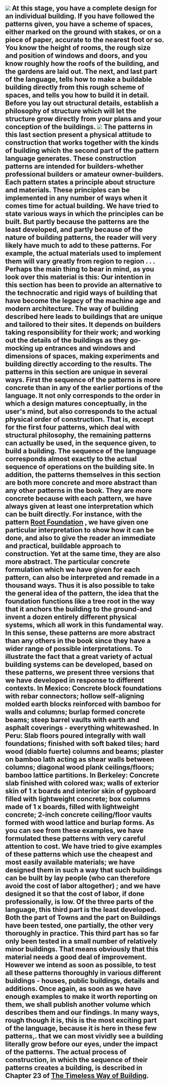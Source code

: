 ![](./Construction_files/consthedbl.gif) At this stage, you have a complete design for an individual building. If you have followed the patterns given, you have a scheme of spaces, either marked on the ground with stakes, or on a piece of paper, accurate to the nearest foot or so. You know the height of rooms, the rough size and position of windows and doors, and you know roughly how the roofs of the building, and the gardens are laid out.  The next, and last part of the language, tells how to make a buildable building directly from this rough scheme of spaces, and tells you how to build it in detail. Before you lay out structural details, establish a philosophy of structure which will let the structure grow directly from your plans and your conception of the buildings. ![](./Construction_files/threedots.gif) The patterns in this last section present a physical attitude to construction that works together with the kinds of building which the second part of the pattern language generates. These construction patterns are intended for builders-whether professional builders or amateur owner-builders. Each pattern states a principle about structure and materials. These principles can be implemented in any number of ways when it comes time for actual building. We have tried to state various ways in which the principles can be built. But partly because the patterns are the least developed, and partly because of the nature of building patterns, the reader will very likely have much to add to these patterns. For example, the actual materials used to implement them will vary greatly from region to region . . . Perhaps the main thing to bear in mind, as you look over this material is this: Our intention in this section has been to provide an alternative to the technocratic and rigid ways of building that have become the legacy of the machine age and modern architecture.  The way of building described here leads to buildings that are unique and tailored to their sites. It depends on builders taking responsibility for their work; and working out the details of the buildings as they go-mocking up entrances and windows and dimensions of spaces, making experiments and building directly according to the results.  The patterns in this section are unique in several ways. First the sequence of the patterns is more concrete than in any of the earlier portions of the language. It not only corresponds to the order in which a design matures conceptually, in the user's mind, but also corresponds to the actual physical order of construction. That is, except for the first four patterns, which deal with structural philosophy, the remaining patterns can actually be used, in the sequence given, to build a building. The sequence of the language corresponds almost exactly to the actual sequence of operations on the building site. In addition, the patterns themselves in this section are both more concrete and more abstract than any other patterns in the book. They are more concrete because with each pattern, we have always given at least one interpretation which can be built directly. For instance, with the pattern [Root Foundation](https://www.iwritewordsgood.com/apl/patterns/apl214.htm) , we have given one particular interpretation to show how it can be done, and also to give the reader an immediate and practical, buildable approach to construction. Yet at the same time, they are also more abstract. The particular concrete formulation which we have given for each pattern, can also be interpreted and remade in a thousand ways. Thus it is also possible to take the general idea of the pattern, the idea that the foundation functions like a tree root in the way that it anchors the building to the ground-and invent a dozen entirely different physical systems, which all work in this fundamental way. In this sense, these patterns are more abstract than any others in the book since they have a wider range of possible interpretations. To illustrate the fact that a great variety of actual building systems can be developed, based on these patterns, we present three versions that we have developed in response to different contexts. In Mexico: Concrete block foundations with rebar connectors; hollow self-aligning molded earth blocks reinforced with bamboo for walls and columns; burlap formed concrete beams; steep barrel vaults with earth and asphalt coverings - everything whitewashed.  In Peru: Slab floors poured integrally with wall foundations; finished with soft baked tiles; hard wood (diablo fuerte) columns and beams; plaster on bamboo lath acting as shear walls between columns; diagonal wood plank ceilings/floors; bamboo lattice partitions. In Berkeley: Concrete slab finished with colored wax; walls of exterior skin of 1 x boards and interior skin of gypboard filled with lightweight concrete; box columns made of 1 x boards, filled with lightweight concrete; 2-inch concrete ceiling/floor vaults formed with wood lattice and burlap forms. As you can see from these examples, we have formulated these patterns with very careful attention to cost. We have tried to give examples of these patterns which use the cheapest and most easily available materials; we have designed them in such a way that such buildings can be built by lay people (who can therefore avoid the cost of labor altogether) ; and we have designed it so that the cost of labor, if done professionally, is low.  Of the three parts of the language, this third part is the least developed. Both the part of Towns and the part on Buildings have been tested, one partially, the other very thoroughly in practice. This third part has so far only been tested in a small number of relatively minor buildings. That means obviously that this material needs a good deal of improvement. However we intend as soon as possible, to test all these patterns thoroughly in various different buildings - houses, public buildings, details and additions. Once again, as soon as we have enough examples to make it worth reporting on them, we shall publish another volume which describes them and our findings. In many ways, rough though it is, this is the most exciting part of the language, because it is here in these few patterns,. that we can most vividly see a building literally grow before our eyes, under the impact of the patterns. The actual process of construction, in which the sequence of their patterns creates a building, is described in Chapter 23 of [The Timeless Way of Building](http://www.amazon.com/exec/obidos/ASIN/0195024028/qid=1013424210/sr=8-1/ref=sr_8_3_1/103-3258309-9162211).  
---
